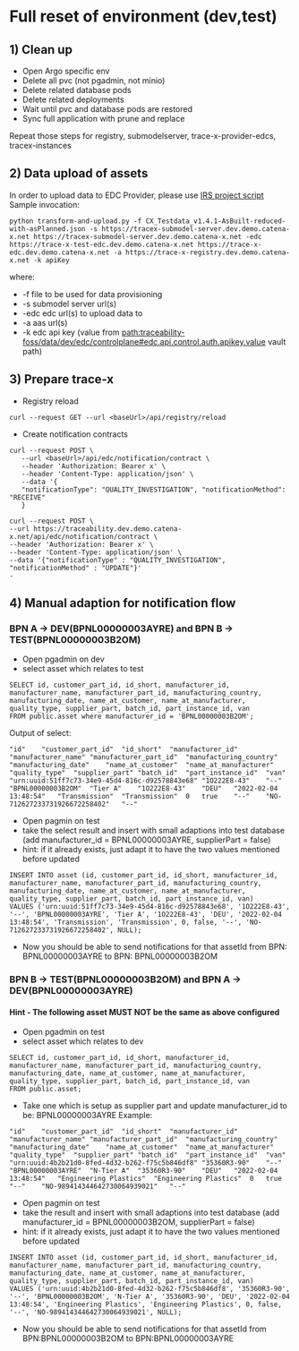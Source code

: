 # Full reset of environment (dev,test)
## 1) Clean up

- Open Argo specific env
- Delete all pvc (not pgadmin, not minio)
- Delete related database pods
- Delete related deployments
- Wait until pvc and database pods are restored
- Sync full application with prune and replace

Repeat those steps for registry, submodelserver, trace-x-provider-edcs, tracex-instances

## 2) Data upload of assets
In order to upload data to EDC Provider, please use [IRS project script](https://github.com/catenax-ng/tx-item-relationship-service/blob/main/local/testing/testdata/transform-and-upload.py)
Sample invocation:

```
python transform-and-upload.py -f CX_Testdata_v1.4.1-AsBuilt-reduced-with-asPlanned.json -s https://tracex-submodel-server.dev.demo.catena-x.net https://tracex-submodel-server.dev.demo.catena-x.net -edc https://trace-x-test-edc.dev.demo.catena-x.net https://trace-x-edc.dev.demo.catena-x.net -a https://trace-x-registry.dev.demo.catena-x.net -k apiKey
```

where:

* -f file to be used for data provisioning
* -s submodel server url(s)
* -edc edc url(s) to upload data to
* -a aas url(s)
* -k edc api key (value from <path:traceability-foss/data/dev/edc/controlplane#edc.api.control.auth.apikey.value> vault path)

## 3) Prepare trace-x
- Registry reload
```
curl --request GET --url <baseUrl>/api/registry/reload
```
- Create notification contracts
```
curl --request POST \
   --url <baseUrl>/api/edc/notification/contract \
   --header 'Authorization: Bearer x' \
   --header 'Content-Type: application/json' \
   --data '{
   "notificationType": "QUALITY_INVESTIGATION", "notificationMethod": "RECEIVE"
   }
```
```
curl --request POST \
--url https://traceability.dev.demo.catena-x.net/api/edc/notification/contract \
--header 'Authorization: Bearer x' \
--header 'Content-Type: application/json' \
--data '{"notificationType" : "QUALITY_INVESTIGATION", "notificationMethod" : "UPDATE"}'
-
```
## 4) Manual adaption for notification flow
### BPN A -> DEV(BPNL00000003AYRE) and BPN B -> TEST(BPNL00000003B2OM)
- Open pgadmin on dev
- select asset which relates to test
```
SELECT id, customer_part_id, id_short, manufacturer_id, manufacturer_name, manufacturer_part_id, manufacturing_country, manufacturing_date, name_at_customer, name_at_manufacturer, quality_type, supplier_part, batch_id, part_instance_id, van
FROM public.asset where manufacturer_id = 'BPNL00000003B2OM';
```
Output of select:
```
"id"	"customer_part_id"	"id_short"	"manufacturer_id"	"manufacturer_name"	"manufacturer_part_id"	"manufacturing_country"	"manufacturing_date"	"name_at_customer"	"name_at_manufacturer"	"quality_type"	"supplier_part"	"batch_id"	"part_instance_id"	"van"
"urn:uuid:51ff7c73-34e9-45d4-816c-d92578843e68"	"1O222E8-43"	"--"	"BPNL00000003B2OM"	"Tier A"	"1O222E8-43"	"DEU"	"2022-02-04 13:48:54"	"Transmission"	"Transmission"	0	true	"--"	"NO-712627233731926672258402"	"--"
```
- Open pagmin on test
- take the select result and insert with small adaptions into test database (add manufacturer_id = BPNL00000003AYRE, supplierPart = false)
- hint: if it already exists, just adapt it to have the two values mentioned before updated
```
INSERT INTO asset (id, customer_part_id, id_short, manufacturer_id, manufacturer_name, manufacturer_part_id, manufacturing_country, manufacturing_date, name_at_customer, name_at_manufacturer, quality_type, supplier_part, batch_id, part_instance_id, van)
VALUES ('urn:uuid:51ff7c73-34e9-45d4-816c-d92578843e68', '1O222E8-43', '--', 'BPNL00000003AYRE', 'Tier A', '1O222E8-43', 'DEU', '2022-02-04 13:48:54', 'Transmission', 'Transmission', 0, false, '--', 'NO-712627233731926672258402', NULL);

```
- Now you should be able to send notifications for that assetId from BPN: BPNL00000003AYRE to BPN: BPNL00000003B2OM
### BPN B -> TEST(BPNL00000003B2OM) and BPN A -> DEV(BPNL00000003AYRE)
#### Hint - The following asset MUST NOT be the same as above configured
- Open pgadmin on test
- select asset which relates to dev
```
SELECT id, customer_part_id, id_short, manufacturer_id, manufacturer_name, manufacturer_part_id, manufacturing_country, manufacturing_date, name_at_customer, name_at_manufacturer, quality_type, supplier_part, batch_id, part_instance_id, van
FROM public.asset;
```
- Take one which is setup as supplier part and update manufacturer_id to be: BPNL00000003AYRE
Example:
```
"id"	"customer_part_id"	"id_short"	"manufacturer_id"	"manufacturer_name"	"manufacturer_part_id"	"manufacturing_country"	"manufacturing_date"	"name_at_customer"	"name_at_manufacturer"	"quality_type"	"supplier_part"	"batch_id"	"part_instance_id"	"van"
"urn:uuid:4b2b21d0-8fed-4d32-b262-f75c5b846df8"	"35360R3-90"	"--"	"BPNL00000003AYRE"	"N-Tier A"	"35360R3-90"	"DEU"	"2022-02-04 13:48:54"	"Engineering Plastics"	"Engineering Plastics"	0	true	"--"	"NO-989414344642730064939021"	"--"
```
- Open pagmin on test
- take the result and insert with small adaptions into test database (add manufacturer_id = BPNL00000003B2OM, supplierPart = false)
- hint: if it already exists, just adapt it to have the two values mentioned before updated
```
INSERT INTO asset (id, customer_part_id, id_short, manufacturer_id, manufacturer_name, manufacturer_part_id, manufacturing_country, manufacturing_date, name_at_customer, name_at_manufacturer, quality_type, supplier_part, batch_id, part_instance_id, van)
VALUES ('urn:uuid:4b2b21d0-8fed-4d32-b262-f75c5b846df8', '35360R3-90', '--', 'BPNL00000003B2OM', 'N-Tier A', '35360R3-90', 'DEU', '2022-02-04 13:48:54', 'Engineering Plastics', 'Engineering Plastics', 0, false, '--', 'NO-989414344642730064939021', NULL);

```
- Now you should be able to send notifications for that assetId from BPN:BPNL00000003B2OM to BPN:BPNL00000003AYRE


